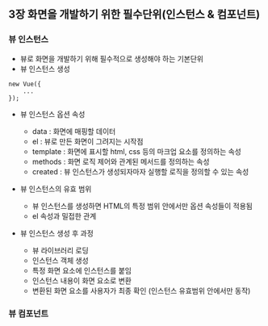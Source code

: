 ## 3장 화면을 개발하기 위한 필수단위(인스턴스 & 컴포넌트)

### 뷰 인스턴스
- 뷰로 화면을 개발하기 위해 필수적으로 생성해야 하는 기본단위
- 뷰 인스턴스 생성
```
new Vue({
    ...
});
```
- 뷰 인스턴스 옵션 속성
    - data : 화면에 매핑할 데이터
    - el : 뷰로 만든 화면이 그려지는 시작점
    - template : 화면에 표시할 html, css 등의 마크업 요소를 정의하는 속성
    - methods : 화면 로직 제어와 관계된 메서드를 정의하는 속성
    - created : 뷰 인스턴스가 생성되자마자 실행할 로직을 정의할 수 있는 속성
    
- 뷰 인스턴스의 유효 범위
    - 뷰 인스턴스를 생성하면 HTML의 특정 범위 안에서만 옵션 속성들이 적용됨
    - el 속성과 밀접한 관계
    
- 뷰 인스턴스 생성 후 과정
    - 뷰 라이브러리 로딩
    - 인스턴스 객체 생성
    - 특정 화면 요소에 인스턴스를 붙임
    - 인스턴스 내용이 화면 요소로 변환
    - 변환된 화면 요소를 사용자가 최종 확인 (인스턴스 유효범위 안에서만 동작)
    
### 뷰 컴포넌트
